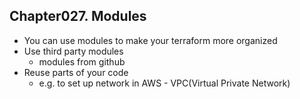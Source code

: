 
## Chapter027. Modules

* You can use modules to make your terraform more organized
* Use third party modules
    * modules from github
* Reuse parts of your code
    * e.g. to set up network in AWS - VPC(Virtual Private Network)
